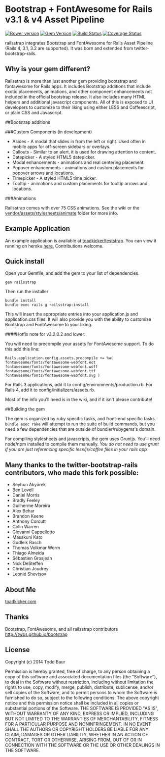 # Bootstrap + FontAwesome for Rails v3.1 & v4 Asset Pipeline

[![Bower version](https://badge.fury.io/bo/bootstrap.svg)](http://badge.fury.io/bo/bootstrap)
[![Gem Version](https://badge.fury.io/rb/railsstrap.svg)](http://badge.fury.io/rb/railsstrap)
[![Build Status](https://travis-ci.org/toadkicker/railsstrap.svg?branch=v3.2.0.1)](https://travis-ci.org/toadkicker/railsstrap)
[![Coverage Status](https://img.shields.io/coveralls/toadkicker/railsstrap.svg)](https://coveralls.io/r/toadkicker/railsstrap?branch=develop)

railsstrap integrates Bootstrap and FontAwesome for Rails Asset Pipeline (Rails 4, 3.1, 3.2 are supported). It was born and extended from twitter-bootstrap-rails.

## Why is your gem different?

Railsstrap is more than just another gem providing bootstrap and fontawesome for Rails apps. It includes Bootstrap additions that include exotic placements, animations, and other component enhancements not included in the official bootstrap release. It also includes many HTML helpers and additional javascript components. All of this is exposed to UI developers to customize to their liking using either LESS and Coffeescript, or plain CSS and Javascript.


##Bootstrap additions

###Custom Components (in development)
* Asides - A modal that slides in from the left or right. Used often in mobile apps for off-screen sidebars or overlays.
* Callouts - Similar to an alert, it is used for drawing attention to content.
* Datepicker - A styled HTML5 datepicker.
* Modal enhancements - animations and real centering placement.
* Popover enhancements - animations and custom placements for popover arrows and locations.
* Timepicker - A styled HTML5 time picker.
* Tooltip - animations and custom placements for tooltip arrows and locations.

###Animations

Railsstrap comes with over 75 CSS animations. See the wiki or the [vendor/assets/stylesheets/animate](https://github.com/toadkicker/railsstrap/tree/develop/vendor/assets/stylesheets/animate) folder for more info.

## Example Application
An example application is available at [toadkicker/teststrap](https://github.com/toadkicker/teststrap). You can view it running on heroku [here.](http://teststrap.herokuapp.com/) Contributions welcome.

## Quick install
Open your Gemfile, and add the gem to your list of dependencies.

```gem railsstrap```

Then run the installer

```
bundle install
bundle exec rails g railsstrap:install
```

This will insert the appropriate entries into your application.js and application.css files. It will also provide you with the ability to customize Bootstrap and FontAwesome to your liking.

####Hotfix note for v3.2.0.2 and lower:

You will need to precompile your assets for FontAwesome support. To do this add this line:

```
Rails.application.config.assets.precompile += %w( fontawesome/fonts/fontawesome-webfont.eot fontawesome/fonts/fontawesome-webfont.woff fontawesome/fonts/fontawesome-webfont.ttf fontawesome/fonts/fontawesome-webfont.svg )
```

For Rails 3 applications, add it to config/environments/production.rb. For Rails 4, add it to config/initializers/assets.rb.


Most of the info you'll need is in the wiki, and if it isn't please contribute!

##Building the gem

The gem is organized by ruby specific tasks, and front-end specific tasks. `bundle exec rake` will attempt to run the suite of build commands, but you need a few dependencies that are outside of bundler/rubygems's domain.

For compiling stylesheets and javascripts, the gem uses Gruntjs. You'll need node/npm installed to compile them manually. *You do not need to use grunt if you are just referencing specific less/js/coffee files in your rails app*

## Many thanks to the twitter-bootstrap-rails contributors, who made this fork possible:
<ul>
  <li>Seyhun Akyürek</li>
  <li>Ben Lovell</li>
  <li>Daniel Morris</li>
  <li>Bradly Feeley</li>
  <li>Guilherme Moreira</li>
  <li>Alex Behar</li>
  <li>Brandon Keene</li>
  <li>Anthony Corcutt</li>
  <li>Colin Warren</li>
  <li>Giovanni Cappellotto</li>
  <li>Masakuni Kato</li>
  <li>Gudleik Rasch</li>
  <li>Thomas Volkmar Worm</li>
  <li>Thiago Almeida</li>
  <li>Sébastien Grosjean</li>
  <li>Nick DeSteffen</li>
  <li>Christian Joudrey</li>
  <li>Leonid Shevtsov</li>
</ul>

## About Me
[toadkicker.com](http://toadkicker.com)


## Thanks
Bootstrap, FontAwesome, and all railsstrap contributors
http://twbs.github.io/bootstrap


## License
Copyright (c) 2014 Todd Baur

Permission is hereby granted, free of charge, to any person obtaining a copy of this software and associated documentation files (the "Software"), to deal in the Software without restriction, including without limitation the rights to use, copy, modify, merge, publish, distribute, sublicense, and/or sell copies of the Software, and to permit persons to whom the Software is furnished to do so, subject to the following conditions:
The above copyright notice and this permission notice shall be included in all copies or substantial portions of the Software.
THE SOFTWARE IS PROVIDED "AS IS", WITHOUT WARRANTY OF ANY KIND, EXPRESS OR IMPLIED, INCLUDING BUT NOT LIMITED TO THE WARRANTIES OF MERCHANTABILITY, FITNESS FOR A PARTICULAR PURPOSE AND NONINFRINGEMENT. IN NO EVENT SHALL THE AUTHORS OR COPYRIGHT HOLDERS BE LIABLE FOR ANY CLAIM, DAMAGES OR OTHER LIABILITY, WHETHER IN AN ACTION OF CONTRACT, TORT OR OTHERWISE, ARISING FROM, OUT OF OR IN CONNECTION WITH THE SOFTWARE OR THE USE OR OTHER DEALINGS IN THE SOFTWARE.
